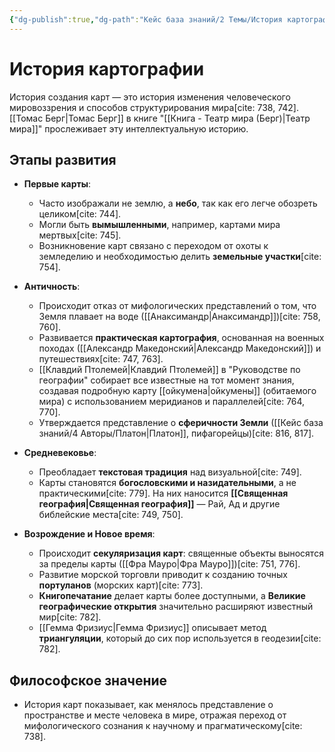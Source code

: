 ```yaml
---
{"dg-publish":true,"dg-path":"Кейс база знаний/2 Темы/История картографии","permalink":"/kejs-baza-znanij/2-temy/istoriya-kartografii/"}
---
```


# История картографии

История создания карт — это история изменения человеческого мировоззрения и способов структурирования мира[cite: 738, 742]. [[Томас Берг\|Томас Берг]] в книге "[[Книга - Театр мира (Берг)\|Театр мира]]" прослеживает эту интеллектуальную историю.

## Этапы развития

- **Первые карты**:
    - Часто изображали не землю, а **небо**, так как его легче обозреть целиком[cite: 744].
    - Могли быть **вымышленными**, например, картами мира мертвых[cite: 745].
    - Возникновение карт связано с переходом от охоты к земледелию и необходимостью делить **земельные участки**[cite: 754].

- **Античность**:
    - Происходит отказ от мифологических представлений о том, что Земля плавает на воде ([[Анаксимандр\|Анаксимандр]])[cite: 758, 760].
    - Развивается **практическая картография**, основанная на военных походах ([[Александр Македонский\|Александр Македонский]]) и путешествиях[cite: 747, 763].
    - [[Клавдий Птолемей\|Клавдий Птолемей]] в "Руководстве по географии" собирает все известные на тот момент знания, создавая подробную карту [[ойкумена\|ойкумены]] (обитаемого мира) с использованием меридианов и параллелей[cite: 764, 770].
    - Утверждается представление о **сферичности Земли** ([[Кейс база знаний/4 Авторы/Платон\|Платон]], пифагорейцы)[cite: 816, 817].

- **Средневековье**:
    - Преобладает **текстовая традиция** над визуальной[cite: 749].
    - Карты становятся **богословскими и назидательными**, а не практическими[cite: 779]. На них наносится **[[Священная география\|Священная география]]** — Рай, Ад и другие библейские места[cite: 749, 750].

- **Возрождение и Новое время**:
    - Происходит **секуляризация карт**: священные объекты выносятся за пределы карты ([[Фра Мауро\|Фра Мауро]])[cite: 751, 776].
    - Развитие морской торговли приводит к созданию точных **портуланов** (морских карт)[cite: 773].
    - **Книгопечатание** делает карты более доступными, а **Великие географические открытия** значительно расширяют известный мир[cite: 782].
    - [[Гемма Фризиус\|Гемма Фризиус]] описывает метод **триангуляции**, который до сих пор используется в геодезии[cite: 782].

## Философское значение
- История карт показывает, как менялось представление о пространстве и месте человека в мире, отражая переход от мифологического сознания к научному и прагматическому[cite: 738].


